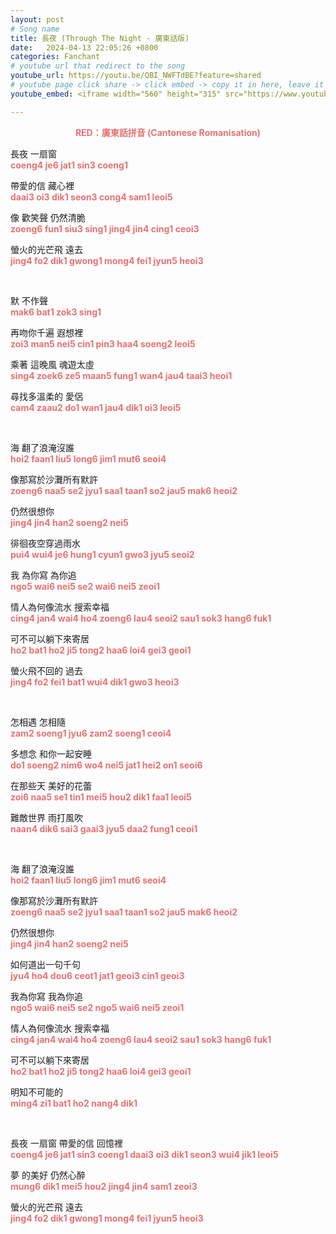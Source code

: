 ```yaml
---
layout: post
# Song name
title: 長夜 (Through The Night - 廣東話版)
date:   2024-04-13 22:05:26 +0800
categories: Fanchant
# youtube url that redirect to the song
youtube_url: https://youtu.be/QBI_NWFTdBE?feature=shared
# youtube page click share -> click embed -> copy it in here, leave it blank if dont 
youtube_embed: <iframe width="560" height="315" src="https://www.youtube.com/embed/QBI_NWFTdBE?si=Dw2i0Hyf88a0ml3m" title="YouTube video player" frameborder="0" allow="accelerometer; autoplay; clipboard-write; encrypted-media; gyroscope; picture-in-picture; web-share" referrerpolicy="strict-origin-when-cross-origin" allowfullscreen></iframe>

---
```

<p style="display: flex; justify-content: center;"><span style="color:#e57373;"><strong>RED：廣東話拼音 (Cantonese Romanisation)</strong></span></p>


<p>長夜 一扇窗<br><span style="color:#e57373;"><strong>coeng4 je6 jat1 sin3 coeng1</strong></span></p>
<p>帶愛的信 藏心裡<br><span style="color:#e57373;"><strong>daai3 oi3 dik1 seon3 cong4 sam1 leoi5</strong></span></p>
<p>像 歡笑聲 仍然清脆<br><span style="color:#e57373;"><strong>zoeng6 fun1 siu3 sing1 jing4 jin4 cing1 ceoi3</strong></span></p>
<p>螢火的光芒飛 遠去<br><span style="color:#e57373;"><strong>jing4 fo2 dik1 gwong1 mong4 fei1 jyun5 heoi3</strong></span></p>
<p>&nbsp;</p>
<p>默 不作聲<br><span style="color:#e57373;"><strong>mak6 bat1 zok3 sing1</strong></span></p>
<p>再吻你千遍 遐想裡<br><span style="color:#e57373;"><strong>zoi3 man5 nei5 cin1 pin3 haa4 soeng2 leoi5</strong></span></p>
<p>乘著 這晚風 魂遊太虛<br><span style="color:#e57373;"><strong>sing4 zoek6 ze5 maan5 fung1 wan4 jau4 taai3 heoi1</strong></span></p>
<p>尋找多溫柔的 愛侶<br><span style="color:#e57373;"><strong>cam4 zaau2 do1 wan1 jau4 dik1 oi3 leoi5</strong></span></p>
<p>&nbsp;</p>
<p>海 翻了浪淹沒誰<br><span style="color:#e57373;"><strong>hoi2 faan1 liu5 long6 jim1 mut6 seoi4</strong></span></p>
<p>像那寫於沙灘所有默許<br><span style="color:#e57373;"><strong>zoeng6 naa5 se2 jyu1 saa1 taan1 so2 jau5 mak6 heoi2</strong></span></p>
<p>仍然很想你<br><span style="color:#e57373;"><strong>jing4 jin4 han2 soeng2 nei5</strong></span></p>
<p>徘徊夜空穿過雨水<br><span style="color:#e57373;"><strong>pui4 wui4 je6 hung1 cyun1 gwo3 jyu5 seoi2</strong></span></p>
<p>我 為你寫 為你追<br><span style="color:#e57373;"><strong>ngo5 wai6 nei5 se2 wai6 nei5 zeoi1</strong></span></p>
<p>情人為何像流水 搜索幸福<br><span style="color:#e57373;"><strong>cing4 jan4 wai4 ho4 zoeng6 lau4 seoi2 sau1 sok3 hang6 fuk1</strong></span></p>
<p>可不可以躺下來寄居<br><span style="color:#e57373;"><strong>ho2 bat1 ho2 ji5 tong2 haa6 loi4 gei3 geoi1</strong></span></p>
<p>螢火飛不回的 過去<br><span style="color:#e57373;"><strong>jing4 fo2 fei1 bat1 wui4 dik1 gwo3 heoi3</strong></span></p>
<p>&nbsp;</p>
<p>怎相遇 怎相隨<br><span style="color:#e57373;"><strong>zam2 soeng1 jyu6 zam2 soeng1 ceoi4</strong></span></p>
<p>多想念 和你一起安睡<br><span style="color:#e57373;"><strong>do1 soeng2 nim6 wo4 nei5 jat1 hei2 on1 seoi6</strong></span></p>
<p>在那些天 美好的花蕾<br><span style="color:#e57373;"><strong>zoi6 naa5 se1 tin1 mei5 hou2 dik1 faa1 leoi5</strong></span></p>
<p>難敵世界 雨打風吹<br><span style="color:#e57373;"><strong>naan4 dik6 sai3 gaai3 jyu5 daa2 fung1 ceoi1</strong></span></p>
<p>&nbsp;</p>
<p>海 翻了浪淹沒誰<br><span style="color:#e57373;"><strong>hoi2 faan1 liu5 long6 jim1 mut6 seoi4</strong></span></p>
<p>像那寫於沙灘所有默許<br><span style="color:#e57373;"><strong>zoeng6 naa5 se2 jyu1 saa1 taan1 so2 jau5 mak6 heoi2</strong></span></p>
<p>仍然很想你<br><span style="color:#e57373;"><strong>jing4 jin4 han2 soeng2 nei5</strong></span></p>
<p>如何道出一句千句<br><span style="color:#e57373;"><strong>jyu4 ho4 dou6 ceot1 jat1 geoi3 cin1 geoi3</strong></span></p>
<p>我為你寫 我為你追<br><span style="color:#e57373;"><strong>ngo5 wai6 nei5 se2 ngo5 wai6 nei5 zeoi1</strong></span></p>
<p>情人為何像流水 搜索幸福<br><span style="color:#e57373;"><strong>cing4 jan4 wai4 ho4 zoeng6 lau4 seoi2 sau1 sok3 hang6 fuk1</strong></span></p>
<p>可不可以躺下來寄居<br><span style="color:#e57373;"><strong>ho2 bat1 ho2 ji5 tong2 haa6 loi4 gei3 geoi1</strong></span></p>
<p>明知不可能的<br><span style="color:#e57373;"><strong>ming4 zi1 bat1 ho2 nang4 dik1</strong></span></p>
<p>&nbsp;</p>
<p>長夜 一扇窗 帶愛的信 回憶裡<br><span style="color:#e57373;"><strong>coeng4 je6 jat1 sin3 coeng1 daai3 oi3 dik1 seon3 wui4 jik1 leoi5</strong></span></p>
<p>夢 的美好 仍然心醉<br><span style="color:#e57373;"><strong>mung6 dik1 mei5 hou2 jing4 jin4 sam1 zeoi3</strong></span></p>
<p>螢火的光芒飛 遠去<br><span style="color:#e57373;"><strong>jing4 fo2 dik1 gwong1 mong4 fei1 jyun5 heoi3</strong></span></p>
